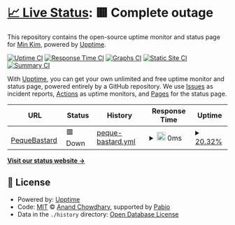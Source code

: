 # [📈 Live Status](https://msk.github.io/upptimemsk): <!--live status--> **🟥 Complete outage**

This repository contains the open-source uptime monitor and status page for [Min Kim](https://msk.github.io/upptimemsk), powered by [Upptime](https://github.com/upptime/upptime).

[![Uptime CI](https://github.com/msk/upptimemsk/workflows/Uptime%20CI/badge.svg)](https://github.com/msk/upptimemsk/actions?query=workflow%3A%22Uptime+CI%22)
[![Response Time CI](https://github.com/msk/upptimemsk/workflows/Response%20Time%20CI/badge.svg)](https://github.com/msk/upptimemsk/actions?query=workflow%3A%22Response+Time+CI%22)
[![Graphs CI](https://github.com/msk/upptimemsk/workflows/Graphs%20CI/badge.svg)](https://github.com/msk/upptimemsk/actions?query=workflow%3A%22Graphs+CI%22)
[![Static Site CI](https://github.com/msk/upptimemsk/workflows/Static%20Site%20CI/badge.svg)](https://github.com/msk/upptimemsk/actions?query=workflow%3A%22Static+Site+CI%22)
[![Summary CI](https://github.com/msk/upptimemsk/workflows/Summary%20CI/badge.svg)](https://github.com/msk/upptimemsk/actions?query=workflow%3A%22Summary+CI%22)

With [Upptime](https://upptime.js.org), you can get your own unlimited and free uptime monitor and status page, powered entirely by a GitHub repository. We use [Issues](https://github.com/msk/upptimemsk/issues) as incident reports, [Actions](https://github.com/msk/upptimemsk/actions) as uptime monitors, and [Pages](https://msk.github.io/upptimemsk) for the status page.

<!--start: status pages-->
<!-- This summary is generated by Upptime (https://github.com/upptime/upptime) -->
<!-- Do not edit this manually, your changes will be overwritten -->
<!-- prettier-ignore -->
| URL | Status | History | Response Time | Uptime |
| --- | ------ | ------- | ------------- | ------ |
| <img alt="" src="https://icons.duckduckgo.com/ip3/pequenobastardo.meisokyt.repl.co.ico" height="13"> [PequeBastard](http://pequenobastardo.meisokyt.repl.co) | 🟥 Down | [peque-bastard.yml](https://github.com/m3isok/Upptimemsk/commits/HEAD/history/peque-bastard.yml) | <details><summary><img alt="Response time graph" src="./graphs/peque-bastard/response-time-week.png" height="20"> 0ms</summary><br><a href="https://msk.github.io/upptimemsk/history/peque-bastard"><img alt="Response time 0" src="https://img.shields.io/endpoint?url=https%3A%2F%2Fraw.githubusercontent.com%2Fm3isok%2FUpptimemsk%2FHEAD%2Fapi%2Fpeque-bastard%2Fresponse-time.json"></a><br><a href="https://msk.github.io/upptimemsk/history/peque-bastard"><img alt="24-hour response time 0" src="https://img.shields.io/endpoint?url=https%3A%2F%2Fraw.githubusercontent.com%2Fm3isok%2FUpptimemsk%2FHEAD%2Fapi%2Fpeque-bastard%2Fresponse-time-day.json"></a><br><a href="https://msk.github.io/upptimemsk/history/peque-bastard"><img alt="7-day response time 0" src="https://img.shields.io/endpoint?url=https%3A%2F%2Fraw.githubusercontent.com%2Fm3isok%2FUpptimemsk%2FHEAD%2Fapi%2Fpeque-bastard%2Fresponse-time-week.json"></a><br><a href="https://msk.github.io/upptimemsk/history/peque-bastard"><img alt="30-day response time 0" src="https://img.shields.io/endpoint?url=https%3A%2F%2Fraw.githubusercontent.com%2Fm3isok%2FUpptimemsk%2FHEAD%2Fapi%2Fpeque-bastard%2Fresponse-time-month.json"></a><br><a href="https://msk.github.io/upptimemsk/history/peque-bastard"><img alt="1-year response time 0" src="https://img.shields.io/endpoint?url=https%3A%2F%2Fraw.githubusercontent.com%2Fm3isok%2FUpptimemsk%2FHEAD%2Fapi%2Fpeque-bastard%2Fresponse-time-year.json"></a></details> | <details><summary><a href="https://msk.github.io/upptimemsk/history/peque-bastard">20.32%</a></summary><a href="https://msk.github.io/upptimemsk/history/peque-bastard"><img alt="All-time uptime 20.32%" src="https://img.shields.io/endpoint?url=https%3A%2F%2Fraw.githubusercontent.com%2Fm3isok%2FUpptimemsk%2FHEAD%2Fapi%2Fpeque-bastard%2Fuptime.json"></a><br><a href="https://msk.github.io/upptimemsk/history/peque-bastard"><img alt="24-hour uptime 20.32%" src="https://img.shields.io/endpoint?url=https%3A%2F%2Fraw.githubusercontent.com%2Fm3isok%2FUpptimemsk%2FHEAD%2Fapi%2Fpeque-bastard%2Fuptime-day.json"></a><br><a href="https://msk.github.io/upptimemsk/history/peque-bastard"><img alt="7-day uptime 20.32%" src="https://img.shields.io/endpoint?url=https%3A%2F%2Fraw.githubusercontent.com%2Fm3isok%2FUpptimemsk%2FHEAD%2Fapi%2Fpeque-bastard%2Fuptime-week.json"></a><br><a href="https://msk.github.io/upptimemsk/history/peque-bastard"><img alt="30-day uptime 20.32%" src="https://img.shields.io/endpoint?url=https%3A%2F%2Fraw.githubusercontent.com%2Fm3isok%2FUpptimemsk%2FHEAD%2Fapi%2Fpeque-bastard%2Fuptime-month.json"></a><br><a href="https://msk.github.io/upptimemsk/history/peque-bastard"><img alt="1-year uptime 20.32%" src="https://img.shields.io/endpoint?url=https%3A%2F%2Fraw.githubusercontent.com%2Fm3isok%2FUpptimemsk%2FHEAD%2Fapi%2Fpeque-bastard%2Fuptime-year.json"></a></details>

<!--end: status pages-->

[**Visit our status website →**](https://msk.github.io/upptimemsk)

## 📄 License

- Powered by: [Upptime](https://github.com/upptime/upptime)
- Code: [MIT](./LICENSE) © [Anand Chowdhary](https://anandchowdhary.com), supported by [Pabio](https://pabio.com)
- Data in the `./history` directory: [Open Database License](https://opendatacommons.org/licenses/odbl/1-0/)
